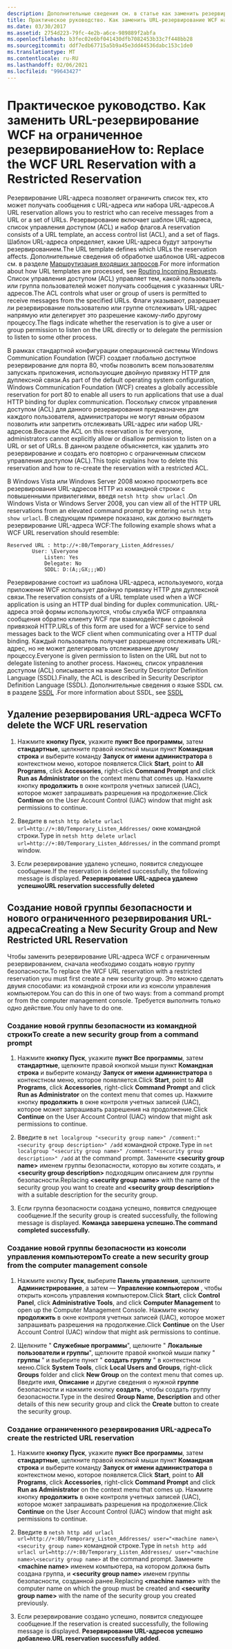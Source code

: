 ```yaml
---
description: Дополнительные сведения см. в статье как заменить резервирование URL-адреса WCF на ограниченное резервирование
title: Практическое руководство. Как заменить URL-резервирование WCF на ограниченное резервирование
ms.date: 03/30/2017
ms.assetid: 2754d223-79fc-4e2b-a6ce-989889f2abfa
ms.openlocfilehash: b3fec02e6bf041430dfb7082453b33c7f448bb28
ms.sourcegitcommit: ddf7edb67715a5b9a45e3dd44536dabc153c1de0
ms.translationtype: MT
ms.contentlocale: ru-RU
ms.lasthandoff: 02/06/2021
ms.locfileid: "99643427"
---
```

# <a name="how-to-replace-the-wcf-url-reservation-with-a-restricted-reservation"></a><span data-ttu-id="f3f48-103">Практическое руководство. Как заменить URL-резервирование WCF на ограниченное резервирование</span><span class="sxs-lookup"><span data-stu-id="f3f48-103">How to: Replace the WCF URL Reservation with a Restricted Reservation</span></span>

<span data-ttu-id="f3f48-104">Резервирование URL-адреса позволяет ограничить список тех, кто может получать сообщения с URL-адреса или набора URL-адресов.</span><span class="sxs-lookup"><span data-stu-id="f3f48-104">A URL reservation allows you to restrict who can receive messages from a URL or a set of URLs.</span></span> <span data-ttu-id="f3f48-105">Резервирование включает шаблон URL-адреса, список управления доступом (ACL) и набор флагов.</span><span class="sxs-lookup"><span data-stu-id="f3f48-105">A reservation consists of a URL template, an access control list (ACL), and a set of flags.</span></span> <span data-ttu-id="f3f48-106">Шаблон URL-адреса определяет, какие URL-адреса будут затронуты резервированием.</span><span class="sxs-lookup"><span data-stu-id="f3f48-106">The URL template defines which URLs the reservation affects.</span></span> <span data-ttu-id="f3f48-107">Дополнительные сведения об обработке шаблонов URL-адресов см. в разделе [Маршрутизация входящих запросов](/windows/win32/http/routing-incoming-requests).</span><span class="sxs-lookup"><span data-stu-id="f3f48-107">For more information about how URL templates are processed, see [Routing Incoming Requests](/windows/win32/http/routing-incoming-requests).</span></span> <span data-ttu-id="f3f48-108">Список управления доступом (ACL) управляет тем, какой пользователь или группа пользователей может получать сообщения с указанных URL-адресов.</span><span class="sxs-lookup"><span data-stu-id="f3f48-108">The ACL controls what user or group of users is permitted to receive messages from the specified URLs.</span></span> <span data-ttu-id="f3f48-109">Флаги указывают, разрешает ли резервирование пользователю или группе отслеживать URL-адрес напрямую или делегирует это разрешение какому-либо другому процессу.</span><span class="sxs-lookup"><span data-stu-id="f3f48-109">The flags indicate whether the reservation is to give a user or group permission to listen on the URL directly or to delegate the permission to listen to some other process.</span></span>  
  
 <span data-ttu-id="f3f48-110">В рамках стандартной конфигурации операционной системы Windows Communication Foundation (WCF) создает глобально доступное резервирование для порта 80, чтобы позволить всем пользователям запускать приложения, использующие двойную привязку HTTP для дуплексной связи.</span><span class="sxs-lookup"><span data-stu-id="f3f48-110">As part of the default operating system configuration, Windows Communication Foundation (WCF) creates a globally accessible reservation for port 80 to enable all users to run applications that use a dual HTTP binding for duplex communication.</span></span> <span data-ttu-id="f3f48-111">Поскольку список управления доступом (ACL) для данного резервирования предназначен для каждого пользователя, администраторы не могут явным образом позволить или запретить отслеживать URL-адрес или набор URL-адресов.</span><span class="sxs-lookup"><span data-stu-id="f3f48-111">Because the ACL on this reservation is for everyone, administrators cannot explicitly allow or disallow permission to listen on a URL or set of URLs.</span></span> <span data-ttu-id="f3f48-112">В данном разделе объясняется, как удалить это резервирование и создать его повторно с ограниченным списком управления доступом (ACL).</span><span class="sxs-lookup"><span data-stu-id="f3f48-112">This topic explains how to delete this reservation and how to re-create the reservation with a restricted ACL.</span></span>  
  
<span data-ttu-id="f3f48-113">В Windows Vista или Windows Server 2008 можно просмотреть все резервирования URL-адресов HTTP из командной строки с повышенными привилегиями, введя `netsh http show urlacl` .</span><span class="sxs-lookup"><span data-stu-id="f3f48-113">On Windows Vista or Windows Server 2008, you can view all of the HTTP URL reservations from an elevated command prompt by entering `netsh http show urlacl`.</span></span> <span data-ttu-id="f3f48-114">В следующем примере показано, как должно выглядеть резервирование URL-адреса WCF:</span><span class="sxs-lookup"><span data-stu-id="f3f48-114">The following example shows what a WCF URL reservation should resemble:</span></span>

```output
Reserved URL : http://+:80/Temporary_Listen_Addresses/  
        User: \Everyone  
            Listen: Yes  
            Delegate: No  
            SDDL: D:(A;;GX;;;WD)  
```

 <span data-ttu-id="f3f48-115">Резервирование состоит из шаблона URL-адреса, используемого, когда приложение WCF использует двойную привязку HTTP для дуплексной связи.</span><span class="sxs-lookup"><span data-stu-id="f3f48-115">The reservation consists of a URL template used when a WCF application is using an HTTP dual binding for duplex communication.</span></span> <span data-ttu-id="f3f48-116">URL-адреса этой формы используются, чтобы служба WCF отправляла сообщения обратно клиенту WCF при взаимодействии с двойной привязкой HTTP.</span><span class="sxs-lookup"><span data-stu-id="f3f48-116">URLs of this form are used for a WCF service to send messages back to the WCF client when communicating over a HTTP dual binding.</span></span> <span data-ttu-id="f3f48-117">Каждый пользователь получает разрешение отслеживать URL-адрес, но не может делегировать отслеживание другому процессу.</span><span class="sxs-lookup"><span data-stu-id="f3f48-117">Everyone is given permission to listen on the URL but not to delegate listening to another process.</span></span> <span data-ttu-id="f3f48-118">Наконец, список управления доступом (ACL) описывается на языке Security Descriptor Definition Language (SSDL).</span><span class="sxs-lookup"><span data-stu-id="f3f48-118">Finally, the ACL is described in Security Descriptor Definition Language (SSDL).</span></span> <span data-ttu-id="f3f48-119">Дополнительные сведения о языке SSDL см. в разделе [SSDL](/windows/win32/secauthz/security-descriptor-definition-language) .</span><span class="sxs-lookup"><span data-stu-id="f3f48-119">For more information about SSDL, see [SSDL](/windows/win32/secauthz/security-descriptor-definition-language)</span></span>  
  
## <a name="to-delete-the-wcf-url-reservation"></a><span data-ttu-id="f3f48-120">Удаление резервирования URL-адреса WCF</span><span class="sxs-lookup"><span data-stu-id="f3f48-120">To delete the WCF URL reservation</span></span>  
  
1. <span data-ttu-id="f3f48-121">Нажмите **кнопку Пуск**, укажите **пункт Все программы**, затем **стандартные**, щелкните правой кнопкой мыши пункт **Командная строка** и выберите команду **Запуск от имени администратора** в контекстном меню, которое появляется.</span><span class="sxs-lookup"><span data-stu-id="f3f48-121">Click **Start**, point to **All Programs**, click **Accessories**, right-click **Command Prompt** and click **Run as Administrator** on the context menu that comes up.</span></span> <span data-ttu-id="f3f48-122">Нажмите кнопку **продолжить** в окне контроля учетных записей (UAC), которое может запрашивать разрешения на продолжение.</span><span class="sxs-lookup"><span data-stu-id="f3f48-122">Click **Continue** on the User Account Control (UAC) window that might ask permissions to continue.</span></span>  
  
2. <span data-ttu-id="f3f48-123">Введите в `netsh http delete urlacl url=http://+:80/Temporary_Listen_Addresses/` окне командной строки.</span><span class="sxs-lookup"><span data-stu-id="f3f48-123">Type in `netsh http delete urlacl url=http://+:80/Temporary_Listen_Addresses/` in the command prompt window.</span></span>  
  
3. <span data-ttu-id="f3f48-124">Если резервирование удалено успешно, появится следующее сообщение.</span><span class="sxs-lookup"><span data-stu-id="f3f48-124">If the reservation is deleted successfully, the following message is displayed.</span></span> <span data-ttu-id="f3f48-125">**Резервирование URL-адреса удалено успешно**</span><span class="sxs-lookup"><span data-stu-id="f3f48-125">**URL reservation successfully deleted**</span></span>  
  
## <a name="creating-a-new-security-group-and-new-restricted-url-reservation"></a><span data-ttu-id="f3f48-126">Создание новой группы безопасности и нового ограниченного резервирования URL-адреса</span><span class="sxs-lookup"><span data-stu-id="f3f48-126">Creating a New Security Group and New Restricted URL Reservation</span></span>  

 <span data-ttu-id="f3f48-127">Чтобы заменить резервирование URL-адреса WCF с ограниченным резервированием, сначала необходимо создать новую группу безопасности.</span><span class="sxs-lookup"><span data-stu-id="f3f48-127">To replace the WCF URL reservation with a restricted reservation you must first create a new security group.</span></span> <span data-ttu-id="f3f48-128">Это можно сделать двумя способами: из командной строки или из консоли управления компьютером.</span><span class="sxs-lookup"><span data-stu-id="f3f48-128">You can do this in one of two ways: from a command prompt or from the computer management console.</span></span> <span data-ttu-id="f3f48-129">Требуется выполнить только одно действие.</span><span class="sxs-lookup"><span data-stu-id="f3f48-129">You only have to do one.</span></span>  
  
### <a name="to-create-a-new-security-group-from-a-command-prompt"></a><span data-ttu-id="f3f48-130">Создание новой группы безопасности из командной строки</span><span class="sxs-lookup"><span data-stu-id="f3f48-130">To create a new security group from a command prompt</span></span>  
  
1. <span data-ttu-id="f3f48-131">Нажмите **кнопку Пуск**, укажите **пункт Все программы**, затем **стандартные**, щелкните правой кнопкой мыши пункт **Командная строка** и выберите команду **Запуск от имени администратора** в контекстном меню, которое появляется.</span><span class="sxs-lookup"><span data-stu-id="f3f48-131">Click **Start**, point to **All Programs**, click **Accessories**, right-click **Command Prompt** and click **Run as Administrator** on the context menu that comes up.</span></span> <span data-ttu-id="f3f48-132">Нажмите кнопку **продолжить** в окне контроля учетных записей (UAC), которое может запрашивать разрешения на продолжение.</span><span class="sxs-lookup"><span data-stu-id="f3f48-132">Click **Continue** on the User Account Control (UAC) window that might ask permissions to continue.</span></span>  
  
2. <span data-ttu-id="f3f48-133">Введите в `net localgroup "<security group name>" /comment:"<security group description>" /add` командной строке.</span><span class="sxs-lookup"><span data-stu-id="f3f48-133">Type in `net localgroup "<security group name>" /comment:"<security group description>" /add` at the command prompt.</span></span> <span data-ttu-id="f3f48-134">Замените **\<security group name>** именем группы безопасности, которую вы хотите создать, и **\<security group description>** подходящим описанием для группы безопасности.</span><span class="sxs-lookup"><span data-stu-id="f3f48-134">Replacing **\<security group name>** with the name of the security group you want to create and **\<security group description>** with a suitable description for the security group.</span></span>  
  
3. <span data-ttu-id="f3f48-135">Если группа безопасности создана успешно, появится следующее сообщение.</span><span class="sxs-lookup"><span data-stu-id="f3f48-135">If the security group is created successfully, the following message is displayed.</span></span> <span data-ttu-id="f3f48-136">**Команда завершена успешно.**</span><span class="sxs-lookup"><span data-stu-id="f3f48-136">**The command completed successfully.**</span></span>  
  
### <a name="to-create-a-new-security-group-from-the-computer-management-console"></a><span data-ttu-id="f3f48-137">Создание новой группы безопасности из консоли управления компьютером</span><span class="sxs-lookup"><span data-stu-id="f3f48-137">To create a new security group from the computer management console</span></span>  
  
1. <span data-ttu-id="f3f48-138">Нажмите кнопку **Пуск**, выберите **Панель управления**, щелкните **Администрирование**, а затем — **Управление компьютером** , чтобы открыть консоль управления компьютером.</span><span class="sxs-lookup"><span data-stu-id="f3f48-138">Click **Start**, click **Control Panel**, click **Administrative Tools**, and click **Computer Management** to open up the Computer Management Console.</span></span> <span data-ttu-id="f3f48-139">Нажмите кнопку **продолжить** в окне контроля учетных записей (UAC), которое может запрашивать разрешения на продолжение.</span><span class="sxs-lookup"><span data-stu-id="f3f48-139">Click **Continue** on the User Account Control (UAC) window that might ask permissions to continue.</span></span>  
  
2. <span data-ttu-id="f3f48-140">Щелкните " **Служебные программы**", щелкните " **Локальные пользователи и группы**", щелкните правой кнопкой мыши папку " **группы** " и выберите пункт " **создать группу** " в контекстном меню.</span><span class="sxs-lookup"><span data-stu-id="f3f48-140">Click **System Tools**, click **Local Users and Groups**, right-click **Groups** folder and click **New Group** on the context menu that comes up.</span></span> <span data-ttu-id="f3f48-141">Введите имя, **Описание** и другие сведения о нужной **группе** безопасности и нажмите кнопку **создать** , чтобы создать группу безопасности.</span><span class="sxs-lookup"><span data-stu-id="f3f48-141">Type in the desired **Group Name**, **Description** and other details of this new security group and click the **Create** button to create the security group.</span></span>  
  
### <a name="to-create-the-restricted-url-reservation"></a><span data-ttu-id="f3f48-142">Создание ограниченного резервирования URL-адреса</span><span class="sxs-lookup"><span data-stu-id="f3f48-142">To create the restricted URL reservation</span></span>  
  
1. <span data-ttu-id="f3f48-143">Нажмите **кнопку Пуск**, укажите **пункт Все программы**, затем **стандартные**, щелкните правой кнопкой мыши пункт **Командная строка** и выберите команду **Запуск от имени администратора** в контекстном меню, которое появляется.</span><span class="sxs-lookup"><span data-stu-id="f3f48-143">Click **Start**, point to **All Programs**, click **Accessories**, right-click **Command Prompt** and click **Run as Administrator** on the context menu that comes up.</span></span> <span data-ttu-id="f3f48-144">Нажмите кнопку **продолжить** в окне контроля учетных записей (UAC), которое может запрашивать разрешения на продолжение.</span><span class="sxs-lookup"><span data-stu-id="f3f48-144">Click **Continue** on the User Account Control (UAC) window that might ask permissions to continue.</span></span>  
  
2. <span data-ttu-id="f3f48-145">Введите в `netsh http add urlacl url=http://+:80/Temporary_Listen_Addresses/ user="<machine name>\<security group name>` командной строке.</span><span class="sxs-lookup"><span data-stu-id="f3f48-145">Type in `netsh http add urlacl url=http://+:80/Temporary_Listen_Addresses/ user="<machine name>\<security group name>` at the command prompt.</span></span> <span data-ttu-id="f3f48-146">Замените **\<machine name>** именем компьютера, на котором должна быть создана группа, и **\<security group name>** именем группы безопасности, созданной ранее.</span><span class="sxs-lookup"><span data-stu-id="f3f48-146">Replacing **\<machine name>** with the computer name on which the group must be created and **\<security group name>** with the name of the security group you created previously.</span></span>  
  
3. <span data-ttu-id="f3f48-147">Если резервирование создано успешно, появится следующее сообщение.</span><span class="sxs-lookup"><span data-stu-id="f3f48-147">If the reservation is created successfully, the following message is displayed.</span></span> <span data-ttu-id="f3f48-148">**Резервирование URL-адресов успешно добавлено**.</span><span class="sxs-lookup"><span data-stu-id="f3f48-148">**URL reservation successfully added**.</span></span>
